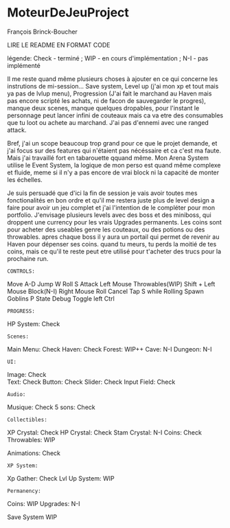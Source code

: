 # MoteurDeJeuProject

François Brinck-Boucher

LIRE LE README EN FORMAT CODE

légende: Check - terminé ; WIP - en cours d'implémentation ; N-I - pas implémenté

Il me reste quand même plusieurs choses à ajouter en ce qui concerne les instrutions de mi-session...
Save system, Level up (j'ai mon xp et tout mais ya pas de lvlup menu), Progression (J'ai fait le marchand au Haven mais pas encore scripté les achats, ni de facon de sauvegarder le progres), manque deux scenes, manque quelques dropables, pour l'instant le personnage peut lancer infini de couteaux mais ca va etre des consumables que tu loot ou achete au marchand. J'ai pas d'ennemi avec une ranged attack.

Bref, j'ai un scope beaucoup trop grand pour ce que le projet demande, et j'ai focus sur des features qui n'étaient pas nécéssaire et ca c'est ma faute. Mais j'ai travaillé fort en tabarouette qquand même. Mon Arena System utilise le Event System, la logique de mon perso est quand même complexe et fluide, meme si il n'y a pas encore de vrai block ni la capacité de monter les échelles.

Je suis persuadé que d'ici la fin de session je vais avoir toutes mes fonctionalités en bon ordre et qu'il me restera juste plus de level design a faire pour avoir un jeu complet et j'ai l'intention de le compléter pour mon portfolio. J'envisage plusieurs levels avec des boss et des miniboss, qui droppent une currency pour les vrais Upgrades permanents. Les coins sont pour acheter des useables genre les couteaux, ou des potions ou des throwables. apres chaque boss il y aura un portail qui permet de revenir au Haven pour dépenser ses coins. quand tu meurs, tu perds la moitié de tes coins, mais ce qu'il te reste peut etre utilisé pour t'acheter des trucs pour la prochaine run.

    CONTROLS: 
Move            A-D
Jump            W
Roll            S
Attack          Left Mouse
Throwables(WIP) Shift + Left Mouse
Block(N-I)      Right Mouse
Roll Cancel     Tap S while Rolling
Spawn Goblins   P
State Debug     Toggle left Ctrl

    PROGRESS:

HP System:      Check

    Scenes:
Main Menu:      Check
Haven:          Check
Forest:         WIP++
Cave:           N-I
Dungeon:        N-I

    UI: 
Image:          Check          
Text:           Check
Button:         Check
Slider:         Check
Input Field:    Check

    Audio:
Musique:        Check
5 sons:         Check

    Collectibles:
XP Crystal:     Check
HP Crystal:     Check
Stam Crystal:   N-I
Coins:          Check
Throwables:     WIP

Animations:     Check

    XP System:
Xp Gather:      Check
Lvl Up System:  WIP

    Permanency:
Coins:          WIP
Upgrades:       N-I

Save System     WIP
   

 
